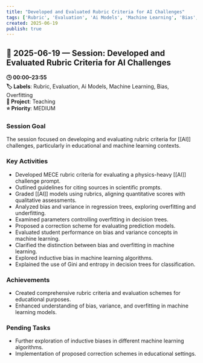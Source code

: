 ```yaml
---
title: "Developed and Evaluated Rubric Criteria for AI Challenges"
tags: ['Rubric', 'Evaluation', 'Ai Models', 'Machine Learning', 'Bias', 'Overfitting']
created: 2025-06-19
publish: true
---
```


## 📅 2025-06-19 — Session: Developed and Evaluated Rubric Criteria for AI Challenges

**🕒 00:00–23:55**  
**🏷️ Labels**: Rubric, Evaluation, Ai Models, Machine Learning, Bias, Overfitting  
**📂 Project**: Teaching  
**⭐ Priority**: MEDIUM  


### Session Goal
The session focused on developing and evaluating rubric criteria for [[AI]] challenges, particularly in educational and machine learning contexts.

### Key Activities
- Developed MECE rubric criteria for evaluating a physics-heavy [[AI]] challenge prompt.
- Outlined guidelines for citing sources in scientific prompts.
- Graded [[AI]] models using rubrics, aligning quantitative scores with qualitative assessments.
- Analyzed bias and variance in regression trees, exploring overfitting and underfitting.
- Examined parameters controlling overfitting in decision trees.
- Proposed a correction scheme for evaluating prediction models.
- Evaluated student performance on bias and variance concepts in machine learning.
- Clarified the distinction between bias and overfitting in machine learning.
- Explored inductive bias in machine learning algorithms.
- Explained the use of Gini and entropy in decision trees for classification.

### Achievements
- Created comprehensive rubric criteria and evaluation schemes for educational purposes.
- Enhanced understanding of bias, variance, and overfitting in machine learning models.

### Pending Tasks
- Further exploration of inductive biases in different machine learning algorithms.
- Implementation of proposed correction schemes in educational settings.
